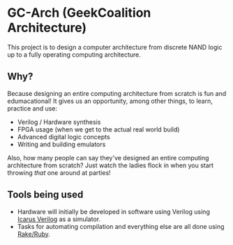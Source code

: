 # GC-Arch (GeekCoalition Architecture)

This project is to design a computer architecture from discrete NAND logic up to a fully operating computing architecture.


## Why?

Because designing an entire computing architecture from scratch is fun and edumacational! 
It gives us an opportunity, among other things, to learn, practice and use:

 * Verilog / Hardware synthesis
 * FPGA usage (when we get to the actual real world build)
 * Advanced digital logic concepts
 * Writing and building emulators

Also, how many people can say they've designed an entire computing architecture from scratch?
Just watch the ladies flock in when you start throwing _that_ one around at parties!

## Tools being used

 * Hardware will initially be developed in software using Verilog using [Icarus Verilog][1] as a simulator.
 * Tasks for automating compilation and everything else are all done using [Rake/Ruby][2].



[1]:http://iverilog.wikia.com
[2]:http://rake.rubyforge.org

